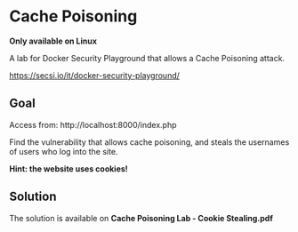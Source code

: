 # Cache Poisoning

**Only available on Linux**

A lab for Docker Security Playground that allows a Cache Poisoning attack.

https://secsi.io/it/docker-security-playground/

## Goal

Access from: http://localhost:8000/index.php


Find the vulnerability that allows cache poisoning, and steals the usernames of users who log into the site.

**Hint: the website uses cookies!**

## Solution

The solution is available on **Cache Poisoning Lab - Cookie Stealing.pdf**


